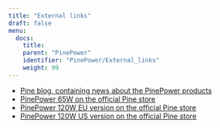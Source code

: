 ```yaml
---
title: "External links"
draft: false
menu:
  docs:
    title:
    parent: "PinePower"
    identifier: "PinePower/External_links"
    weight: 99
---
```


* [Pine blog, containing news about the PinePower products](https://www.pine64.org/2020/12/15/december-update-the-longest-one-yet/)
* [PinePower 65W on the official Pine store](https://pine64.com/product/pinepower-65w-gan-2c1a-charger-with-international-plugs/)
* [PinePower 120W EU version on the official Pine store](https://pine64.com/product/pinepower-120w-desktop-power-supply-eu-version/)
* [PinePower 120W US version on the official Pine store](https://pine64.com/product/pinepower-120w-desktop-power-supply-us-version/)
